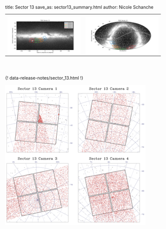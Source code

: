 title: Sector 13
save_as: sector13_summary.html
author: Nicole Schanche


<table>
  <tr>
    <th colspan="2" ></th>
  </tr>
  <tr>
    <td width="50%" style = "text-align: center;">
          <img class="img-responsive" style="max-width:100%;" src="images/sector-plots/tess_galactic_sector_013.png"> 
    </td>
    <td width="50%" style = "text-align: center;">
          <img class="img-responsive" style="max-width:100%;" src="images/sector-plots/tess_icrs_sector_013.png">
    </td>
  </tr>
</table>
<br></br>





{! data-release-notes/sector_13.html !}

<img class="img-responsive" style="max-width:90%;" src="images/sector-plots/sector-plots.013.jpeg">